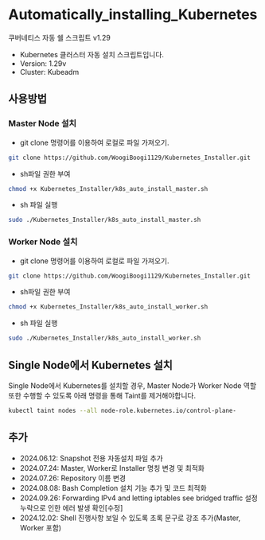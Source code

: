 # Automatically_installing_Kubernetes
쿠버네티스 자동 쉘 스크립트 v1.29
- Kubernetes 클러스터 자동 설치 스크립트입니다.
- Version: 1.29v
- Cluster: Kubeadm

## 사용방법
### Master Node 설치
- git clone 명령어를 이용하여 로컬로 파일 가져오기.
```sh
git clone https://github.com/WoogiBoogi1129/Kubernetes_Installer.git
```

- sh파일 권한 부여
```sh
chmod +x Kubernetes_Installer/k8s_auto_install_master.sh
```

- sh 파일 실행
```sh
sudo ./Kubernetes_Installer/k8s_auto_install_master.sh
```

### Worker Node 설치
- git clone 명령어를 이용하여 로컬로 파일 가져오기.
```sh
git clone https://github.com/WoogiBoogi1129/Kubernetes_Installer.git
```

- sh파일 권한 부여
```sh
chmod +x Kubernetes_Installer/k8s_auto_install_worker.sh
```

- sh 파일 실행
```sh
sudo ./Kubernetes_Installer/k8s_auto_install_worker.sh
```

## Single Node에서 Kubernetes 설치
Single Node에서 Kubernetes를 설치할 경우, Master Node가 Worker Node 역할 또한 수행할 수 있도록 아래 명령을 통해 Taint를 제거해야합니다.
```sh
kubectl taint nodes --all node-role.kubernetes.io/control-plane-
```

## 추가
- 2024.06.12: Snapshot 전용 자동설치 파일 추가
- 2024.07.24: Master, Worker로 Installer 명칭 변경 및 최적화
- 2024.07.26: Repository 이름 변경
- 2024.08.08: Bash Completion 설치 기능 추가 및 코드 최적화
- 2024.09.26: Forwarding IPv4 and letting iptables see bridged traffic 설정 누락으로 인한 에러 발생 확인[수정]
- 2024.12.02: Shell 진행사항 보일 수 있도록 초록 문구로 강조 추가(Master, Worker 포함)

